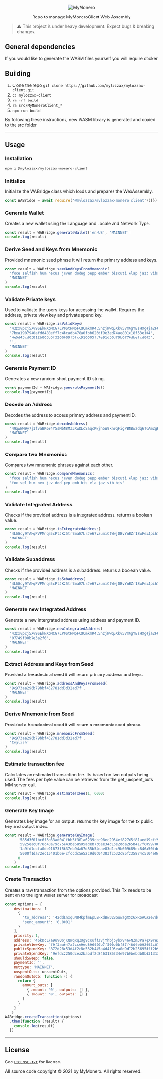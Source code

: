 <p align="center">
  <img alt="MyMonero" src="https://user-images.githubusercontent.com/1645428/120083066-8a394a00-c0c6-11eb-9bc5-1ce02784dab3.png">
</p>

<p align="center">
  Repo to manage MyMoneroClient Web Assembly
</p>

> :warning: This project is under heavy development. Expect bugs & breaking changes.

## General dependencies
If you would like to generate the WASM files yourself you will require docker

## Building

1. Clone the repo `git clone https://github.com/mylozzax/mylozzax-client.git`
1. `cd mylozzax-client`
1. `rm -rf build`
1. `rm src/MyMoneroClient_*`
1. `npm run build`

By following these instructions, new WASM library is generated and copied to the src folder

-----

## Usage

### Installation

```bash
npm i @mylozzax/mylozzax-monero-client
```

### Initialize

Initialize the WABridge class which loads and prepares the WebAssembly.

```js
const WABridge = await require('@mylozzax/mylozzax-monero-client')({})
```

### Generate Wallet

Creates a new wallet using the Language and Locale and Network Type.

```js
const result = WABridge.generateWallet('en-US', 'MAINNET')
console.log(result)
```

### Derive Seed and Keys from Mnemonic

Provided mnemonic seed phrase it will return the primary address and keys.

```js
const result = WABridge.seedAndKeysFromMnemonic(
  'foxe selfish hum nexus juven dodeg pepp ember biscuti elap jazz vibrate biscui',
  'MAINNET'
)
console.log(result)
```

### Validate Private keys

Used to validate the users keys for accessing the wallet.
Requires the address, private view key and private spend key.

```js
const result = WABridge.isValidKeys(
  '43zxvpcj5Xv9SEkNXbMCG7LPQStHMpFCQCmkmR4u5nzjWwq5Xkv5VmGgYEsHXg4ja2FGRD5wMWbBVMijDTqmmVqm93wHGkg',
  '7bea1907940afdd480eff7c4bcadb478a0fbb626df9e3ed74ae801e18f53e104',
  '4e6d43cd03812b803c6f3206689f5fcc910005fc7e91d50d79b0776dbefcd803',
  '',
  'MAINNET'
)
console.log(result)
```

### Generate Payment ID

Generates a new random short payment ID string. 

```js
const paymentId = WABridge.generatePaymentId()
console.log(paymentId)
```

### Decode an Address

Decodes the address to access primary address and payment ID.

```js
const result = WABridge.decodeAddress(
  '49qwWM9y7j1fvaBK684Y5sMbN8MZ3XwDLcSaqcKwjh5W9kn9qFigPBNBwzdq6TCAm2gKxQWrdZuEZQBMjQodi9cNRHuCbTr',
  'MAINNET'
)
console.log(result)
```

### Compare two Mnemonics

Compares two mnemonic phrases against each other. 

```js
const result = WABridge.compareMnemonics(
  'foxe selfish hum nexus juven dodeg pepp ember biscuti elap jazz vibrate biscui',
  'fox sel hum nex juv dod pep emb bis ela jaz vib bis'
)
console.log(result)
```
### Validate Integrated Address

Checks if the provided address is a integrated address. returns a boolean value.

```js
const result = WABridge.isIntegratedAddress(
  '4L6Gcy9TAHqPVPMnqa5cPtJK25tr7maE7LrJe67vzumiCtWwjDBvYnHZr18wFexJpih71Mxsjv8b7EpQftpB9NjPaL41VrjstLM5WevLZx', 
  'MAINNET'
)
console.log(result)
```

### Validate Subaddress

Checks if the provided address is a subaddress. returns a boolean value.

```js
const result = WABridge.isSubaddress(
  '4L6Gcy9TAHqPVPMnqa5cPtJK25tr7maE7LrJe67vzumiCtWwjDBvYnHZr18wFexJpih71Mxsjv8b7EpQftpB9NjPaL41VrjstLM5WevLZx', 
  'MAINNET'
)
console.log(result)
```

### Generate new Integrated Address

Generate a new intergrated address using address and payment ID.

```js
const result = WABridge.newIntegratedAddress(
  '43zxvpcj5Xv9SEkNXbMCG7LPQStHMpFCQCmkmR4u5nzjWwq5Xkv5VmGgYEsHXg4ja2FGRD5wMWbBVMijDTqmmVqm93wHGkg',
  '07749f00b7e3a2f6',
  'MAINNET'
)
console.log(result)
```

### Extract Address and Keys from Seed

Provided a hexadecimal seed it will return primary address and keys.

```js
const result = WABridge.addressAndKeysFromSeed(
  '9c973aa296b79bbf452781dd3d32ad7f', 
  'MAINNET'
)
console.log(result)
```

### Derive Mnemonic from Seed

Provided a hexadecimal seed it will return a mnemonic seed phrase.

```js
const result = WABridge.mnemonicFromSeed(
  '9c973aa296b79bbf452781dd3d32ad7f',
  'English'
)
console.log(result)
```

### Estimate transaction fee

Calculates an estimated transaction fee. Its based on two outputs being used.
The fees per byte value can be retrieved from the get_unspent_outs MM server call. 

```js
const result = WABridge.estimateTxFee(1, 6000)
console.log(result)
```

### Generate Key Image

Generates key image for an output. returns the key image for the tx public key and output index.

```js
const result = WABridge.generateKeyImage(
      '585d3601bc6f3b63ad041fbb5f301a6239cbc98ec2954ef827d5f81aed59cff9',
      '5925eac0f78c40a79c75a43be68905adeb7b6ae34c1be2dda2b5b417f8099700',
      '1a9fd7ccfa0de91673f5637eb94a67d85b54eae83d1ec9b609689ec846a50fdd',
      '5000f1da72ec13401b6e4cfccdc5e52c9d0b04383fcb32c85f235874c5104e0d',
      0
    )
console.log(result)
```

### Create Transaction

Creates a raw transaction from the options provided. 
This Tx needs to be sent on to the light wallet server for broadcast.

```js
const options = {
    destinations: [
      { 
        'to_address': '42ddLnxquN84kpfmEpL8FxdBw32BGuwagXSz6xRSAUA2e7dupTS1FxP3vo1iPBA2doHPwJUpE7WVCMutnfwVMtVAKoaEA8X', 
        'send_amount': '0.0001'
      }
    ],
    priority: 1,
    address: '46kDcL7a9uVQojKQWqxqZUg9cKuffJvjYhbjbybxV46oNZm3Pa7qX9YWXC6vjAnyr3NrMFWvGjj7GUNVrQM9itGC5npKFD8',
    privateViewKey: 'f9f3aa647a5cce9ed896936b7f500b6bf87f48d4e092692c07fe824743a2d402',
    publicSpendKey: '872d28c53d4f2c8e532b445a4d4193ea0d9d72b25695dff2b98bfd82e113cc80',
    privateSpendKey: '9efdc2250dcea2babdf2d8463185234e97b0bebdb0bd313134254316b708f40f',
    shouldSweep: false,
    paymentId: '',
    nettype: 'MAINNET',
    unspentOuts: unspentOuts,
    randomOutsCb: function () {
      return {
        amount_outs: [
          { amount: '0', outputs: [] },
          { amount: '0', outputs: [] }
        ]
      }
    }
   }
WABridge.createTransaction(options)
  .then(function (result) {
    console.log(result)
  })
```

-----

## License

See [`LICENSE.txt`](LICENSE.txt) for license.

All source code copyright © 2021 by MyMonero. All rights reserved.